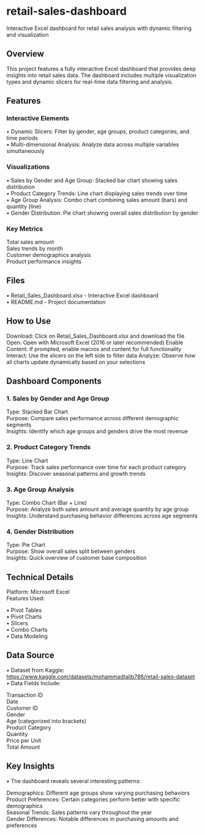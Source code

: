 # retail-sales-dashboard
Interactive Excel dashboard for retail sales analysis with dynamic filtering and visualization

## Overview
This project features a fully interactive Excel dashboard that provides deep insights into retail sales data. The dashboard includes multiple visualization types and dynamic slicers for real-time data filtering and analysis.

## Features
### Interactive Elements

• Dynamic Slicers: Filter by gender, age groups, product categories, and time periods  
• Multi-dimensional Analysis: Analyze data across multiple variables simultaneously  

### Visualizations

• Sales by Gender and Age Group: Stacked bar chart showing sales distribution  
• Product Category Trends: Line chart displaying sales trends over time  
• Age Group Analysis: Combo chart combining sales amount (bars) and quantity (line)  
• Gender Distribution: Pie chart showing overall sales distribution by gender  

### Key Metrics

Total sales amount  
Sales trends by month  
Customer demographics analysis  
Product performance insights

## Files

• Retail_Sales_Dashboard.xlsx - Interactive Excel dashboard  
• README.md - Project documentation

## How to Use

Download: Click on Retail_Sales_Dashboard.xlsx and download the file
Open: Open with Microsoft Excel (2016 or later recommended)
Enable Content: If prompted, enable macros and content for full functionality
Interact: Use the slicers on the left side to filter data
Analyze: Observe how all charts update dynamically based on your selections

## Dashboard Components
### 1. Sales by Gender and Age Group

Type: Stacked Bar Chart  
Purpose: Compare sales performance across different demographic segments  
Insights: Identify which age groups and genders drive the most revenue  
 
### 2. Product Category Trends

Type: Line Chart  
Purpose: Track sales performance over time for each product category  
Insights: Discover seasonal patterns and growth trends  

### 3. Age Group Analysis

Type: Combo Chart (Bar + Line)  
Purpose: Analyze both sales amount and average quantity by age group  
Insights: Understand purchasing behavior differences across age segments  

### 4. Gender Distribution

Type: Pie Chart  
Purpose: Show overall sales split between genders  
Insights: Quick overview of customer base composition  

## Technical Details

Platform: Microsoft Excel  
Features Used:

• Pivot Tables  
• Pivot Charts  
• Slicers  
• Combo Charts  
• Data Modeling  



## Data Source
• Dataset from Kaggle: https://www.kaggle.com/datasets/mohammadtalib786/retail-sales-dataset  
• Data Fields Include:

Transaction ID  
Date  
Customer ID  
Gender  
Age (categorized into brackets)  
Product Category  
Quantity  
Price per Unit  
Total Amount  

## Key Insights
• The dashboard reveals several interesting patterns:

Demographics: Different age groups show varying purchasing behaviors  
Product Preferences: Certain categories perform better with specific demographics  
Seasonal Trends: Sales patterns vary throughout the year  
Gender Differences: Notable differences in purchasing amounts and preferences  
